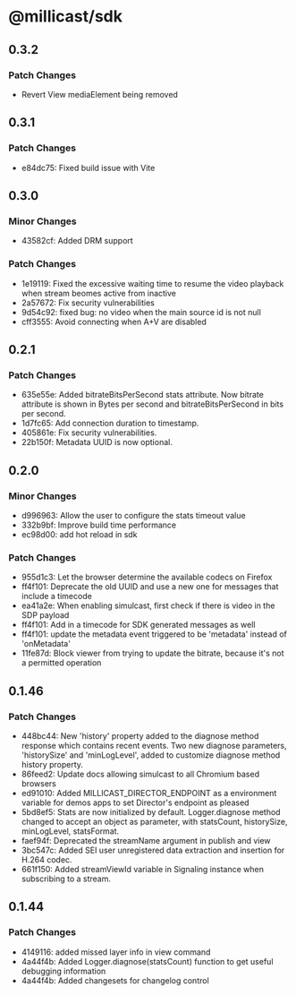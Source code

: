 # @millicast/sdk

## 0.3.2

### Patch Changes

- Revert View mediaElement being removed

## 0.3.1

### Patch Changes

- e84dc75: Fixed build issue with Vite

## 0.3.0

### Minor Changes

- 43582cf: Added DRM support

### Patch Changes

- 1e19119: Fixed the excessive waiting time to resume the video playback when stream beomes active from inactive
- 2a57672: Fix security vulnerabilities
- 9d54c92: fixed bug: no video when the main source id is not null
- cff3555: Avoid connecting when A+V are disabled

## 0.2.1

### Patch Changes

- 635e55e: Added bitrateBitsPerSecond stats attribute. Now bitrate attribute is shown in Bytes per second and bitrateBitsPerSecond in bits per second.
- 1d7fc65: Add connection duration to timestamp.
- 405861e: Fix security vulnerabilities.
- 22b150f: Metadata UUID is now optional.

## 0.2.0

### Minor Changes

- d996963: Allow the user to configure the stats timeout value
- 332b9bf: Improve build time performance
- ec98d00: add hot reload in sdk

### Patch Changes

- 955d1c3: Let the browser determine the available codecs on Firefox
- ff4f101: Deprecate the old UUID and use a new one for messages that include a timecode
- ea41a2e: When enabling simulcast, first check if there is video in the SDP payload
- ff4f101: Add in a timecode for SDK generated messages as well
- ff4f101: update the metadata event triggered to be \'metadata\' instead of \'onMetadata\'
- 11fe87d: Block viewer from trying to update the bitrate, because it\'s not a permitted operation

## 0.1.46

### Patch Changes

- 448bc44: New 'history' property added to the diagnose method response which contains recent events. Two new diagnose parameters, 'historySize' and 'minLogLevel', added to customize diagnose method history property.
- 86feed2: Update docs allowing simulcast to all Chromium based browsers
- ed91010: Added MILLICAST_DIRECTOR_ENDPOINT as a environment variable for demos apps to set Director's endpoint as pleased
- 5bd8ef5: Stats are now initialized by default. Logger.diagnose method changed to accept an object as parameter, with statsCount, historySize, minLogLevel, statsFormat.
- faef94f: Deprecated the streamName argument in publish and view
- 3bc547c: Added SEI user unregistered data extraction and insertion for H.264 codec.
- 661f150: Added streamViewId variable in Signaling instance when subscribing to a stream.

## 0.1.44

### Patch Changes

- 4149116: added missed layer info in view command
- 4a44f4b: Added Logger.diagnose(statsCount) function to get useful debugging information
- 4a44f4b: Added changesets for changelog control
